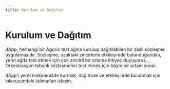 ```yaml
---
title: Kurulum ve Dağıtım
---
```


# Kurulum ve Dağıtım

dApp, herhangi bir Agoric test ağına kurulup dağıtılabilen bir akıllı sözleşme uygulamasıdır. Sözleşme, uzaktaki zincirlerle etkileşimde bulunduğundan, yerel ağda test etmek için çok zincirli bir ortama ihtiyaç duyuyoruz. , Orkestrasyon tabanlı sözleşmeleri test etmek için böyle bir ortam sunar.

dApp'i yerel makinenizde kurmak, dağıtmak ve etkileşimde bulunmak için  kılavuzundaki talimatları izleyin.